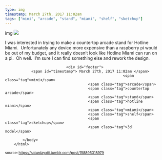 ```yaml
---
type: img
timestamp: March 27th, 2017 11:02am
tags: ["mini", "arcade", "stand", "miami", "shelf", "sketchup"]
---
```

img
<img src="https://saturdayxiii.github.io/media/158895318979.png"/>
                                                                                          
I was interested in trying to make a countertop arcade stand for Hotline Miami.  Unfortunately any device more expensive than a raspberry pi would be out of my budget, and it really doesn’t look like Hotline Miami can run on a pi.  Oh well.  I’m sure I can find something else and rework the design.
 
                                    
                
                
                
                
                                <div id="footer">
                <span id="timestamp"> March 27th, 2017 11:02am </span>
                                                          <span class="tag">mini</span>
                                          <span class="tag">arcade</span>
                                          <span class="tag">countertop arcade</span>
                                          <span class="tag">stand</span>
                                          <span class="tag">hotline miami</span>
                                          <span class="tag">miami</span>
                                          <span class="tag">shelf</span>
                                          <span class="tag">sketchup</span>
                                          <span class="tag">3d model</span>
                                                    
            </body>
        </html>

        
<small>source: https://saturdayxiii.tumblr.com/post/158895318979</small>
